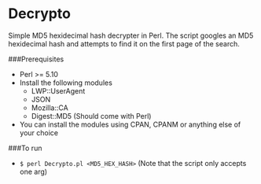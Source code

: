 # Decrypto
Simple MD5 hexidecimal hash decrypter in Perl. The script googles an MD5 hexidecimal hash and attempts to find it on the first page of the search.

###Prerequisites
* Perl >= 5.10
* Install the following modules
    - LWP::UserAgent
    - JSON
    - Mozilla::CA
    - Digest::MD5 (Should come with Perl)
* You can install the modules using CPAN, CPANM or anything else of your choice

###To run
* `$ perl Decrypto.pl <MD5_HEX_HASH>` (Note that the script only accepts one arg)
